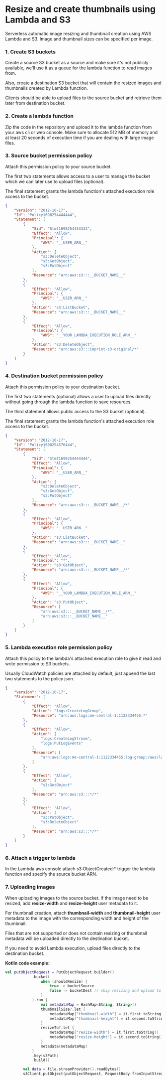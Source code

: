 # Resize and create thumbnails using Lambda and S3

Serverless automatic image resizing and thumbnail creation using AWS Lambda and S3. Image and thumbnail sizes can be specified per image.

### 1. Create S3 buckets
Create a source S3 bucket as a source and make sure it's not publicly available, we'll use it as a queue for the lambda function to read images from.

Also, create a destination S3 bucket that will contain the resized images and thumbnails created by Lambda function.

Clients should be able to upload files to the source bucket and retrieve them later from destination bucket.

### 2. Create a lambda function
Zip the code in the repository and upload it to the lambda function from your aws cli or web console.
Make sure to allocate 512 MB of memory and at least 20 seconds of execution time if you are dealing with large image files.

### 3. Source bucket permission policy
Attach this permission policy to your source bucket. 

The first two statements allows access to a user to manage the bucket which we can later use to upload files (optional).

The final statement grants the lambda function's attached execution role access to the bucket.

```json
{
    "Version": "2012-10-17",
    "Id": "Policy1698254444444",
    "Statement": [
        {
            "Sid": "Stmt1698254453333",
            "Effect": "Allow",
            "Principal": {
                "AWS": "__USER_ARN__"
            },
            "Action": [
                "s3:DeleteObject",
                "s3:GetObject",
                "s3:PutObject"
            ],
            "Resource": "arn:aws:s3:::__BUCKET_NAME__"
        },
        {
            "Effect": "Allow",
            "Principal": {
                "AWS": "__USER_ARN__"
            },
            "Action": "s3:ListBucket",
            "Resource": "arn:aws:s3:::__BUCKET_NAME__"
        },
        {
            "Effect": "Allow",
            "Principal": {
                "AWS": "__YOUR_LAMBDA_EXECUTION_ROLE_ARN__"
            },
            "Action": "s3:DeleteObject",
            "Resource": "arn:aws:s3:::imprint-s3-original/*"
        }
    ]
}
```


### 4. Destination bucket permission policy
Attach this permission policy to your destination bucket. 

The first two statements (optional) allows a user to upload files directly without going through the lambda function to save resources.

The third statement allows public access to the S3 bucket (optional).

The final statement grants the lambda function's attached execution role access to the bucket.
```json
{
    "Version": "2012-10-17",
    "Id": "Policy1698254576444",
    "Statement": [
        {
            "Sid": "Stmt1698254444444",
            "Effect": "Allow",
            "Principal": {
                "AWS": "__USER_ARN__"
            },
            "Action": [
                "s3:DeleteObject",
                "s3:GetObject",
                "s3:PutObject"
            ],
            "Resource": "arn:aws:s3:::__BUCKET_NAME__/*"
        },
        {
            "Effect": "Allow",
            "Principal": {
                "AWS": "__USER_ARN__"
            },
            "Action": "s3:ListBucket",
            "Resource": "arn:aws:s3:::__BUCKET_NAME__"
        },
        {
            "Effect": "Allow",
            "Principal": "*",
            "Action": "s3:GetObject",
            "Resource": "arn:aws:s3:::__BUCKET_NAME__/*"
        },
        {
            "Effect": "Allow",
            "Principal": {
                "AWS": "__YOUR_LAMBDA_EXECUTION_ROLE_ARN__"
            },
            "Action": "s3:PutObject",
            "Resource": [
                "arn:aws:s3:::__BUCKET_NAME__/*",
                "arn:aws:s3:::__BUCKET_NAME__"
            ]
        }
    ]
}
```

### 5. Lambda execution role permission policy
Attach this policy to the lambda's attached execution role to give it read and write permission to S3 buckets.

Usually CloudWatch policies are attached by default, just append the last two statements to the policy json.

```json
{
    "Version": "2012-10-17",
    "Statement": [
        {
            "Effect": "Allow",
            "Action": "logs:CreateLogGroup",
            "Resource": "arn:aws:logs:me-central-1:1122334455:*"
        },
        {
            "Effect": "Allow",
            "Action": [
                "logs:CreateLogStream",
                "logs:PutLogEvents"
            ],
            "Resource": [
                "arn:aws:logs:me-central-1:1122334455:log-group:/aws/lambda/s3-resize:*"
            ]
        },
        {
            "Effect": "Allow",
            "Action": [
                "s3:GetObject"
            ],
            "Resource": "arn:aws:s3:::*/*"
        },
        {
            "Effect": "Allow",
            "Action": [
                "s3:PutObject",
                "s3:DeleteObject"
            ],
            "Resource": "arn:aws:s3:::*/*"
        }
    ]
}
```

### 6. Attach a trigger to lambda
In the Lambda aws console attach s3:ObjectCreated:* trigger the lambda function and specify the source bucket ARN.

### 7. Uploading images
When uploading images to the source bucket. If the image need to be resized, add **resize-width** and **resize-height** user metadata to it.

For thumbnail creation, attach **thumbnail-width** and **thumbnail-height** user metadata to the image with the corresponding width and height of the thumbnail.

Files that are not supported or does not contain resizing or thumbnail metadata will be uploaded directly to the destination bucket.

If you need to avoid Lambda execution, upload files directly to the destination bucket.

**Kotlin code example:**
```kotlin
val putObjectRequest = PutObjectRequest.builder()
            .bucket(
                when (shouldResize) {
                    true -> bucketSource
                    false -> bucketDest // skip resizing and upload to final bucket
                }
            ).run {
                val metadataMap = HashMap<String, String>()
                thumbnailSize?.let {
                    metadataMap["thumbnail-width"] = it.first.toString()
                    metadataMap["thumbnail-height"] = it.second.toString()
                }
                resizeTo?.let {
                    metadataMap["resize-width"] = it.first.toString()
                    metadataMap["resize-height"] = it.second.toString()
                }
                metadata(metadataMap)
            }
            .key(s3Path)
            .build()

        val data = file.streamProvider().readBytes()
        s3Client.putObject(putObjectRequest, RequestBody.fromInputStream(data.inputStream(), data.size.toLong()))
```



